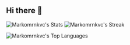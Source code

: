 ## Hi there 👋
![Markomrnkvc's Stats](https://github-readme-stats.vercel.app/api?username=Markomrnkvc&theme=merko&show_icons=true&hide_border=false&count_private=true)
![Markomrnkvc's Streak](https://github-readme-streak-stats.herokuapp.com/?user=Markomrnkvc&theme=merko&hide_border=false)

![Markomrnkvc's Top Languages](https://github-readme-stats.vercel.app/api/top-langs/?username=Markomrnkvc&theme=merko&show_icons=true&hide_border=false&layout=compact)
<!--
**Markomrnkvc/Markomrnkvc** is a ✨ _special_ ✨ repository because its `README.md` (this file) appears on your GitHub profile.

Here are some ideas to get you started:

- 🔭 I’m currently working on ...
- 🌱 I’m currently learning ...
- 👯 I’m looking to collaborate on ...
- 🤔 I’m looking for help with ...
- 💬 Ask me about ...
- 📫 How to reach me: ...
- 😄 Pronouns: ...
- ⚡ Fun fact: ...
-->
